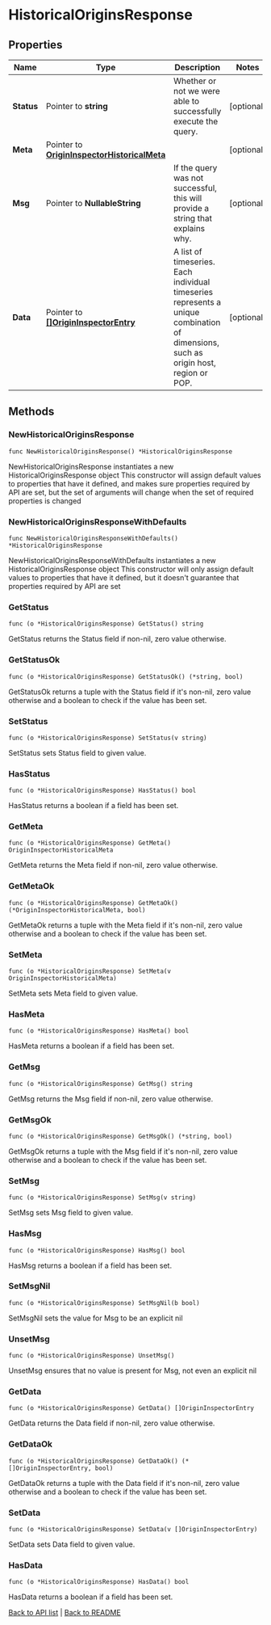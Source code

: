 # HistoricalOriginsResponse

## Properties

Name | Type | Description | Notes
------------ | ------------- | ------------- | -------------
**Status** | Pointer to **string** | Whether or not we were able to successfully execute the query. | [optional] 
**Meta** | Pointer to [**OriginInspectorHistoricalMeta**](OriginInspectorHistoricalMeta.md) |  | [optional] 
**Msg** | Pointer to **NullableString** | If the query was not successful, this will provide a string that explains why. | [optional] 
**Data** | Pointer to [**[]OriginInspectorEntry**](OriginInspectorEntry.md) | A list of timeseries. Each individual timeseries represents a unique combination of dimensions, such as origin host, region or POP. | [optional] 

## Methods

### NewHistoricalOriginsResponse

`func NewHistoricalOriginsResponse() *HistoricalOriginsResponse`

NewHistoricalOriginsResponse instantiates a new HistoricalOriginsResponse object
This constructor will assign default values to properties that have it defined,
and makes sure properties required by API are set, but the set of arguments
will change when the set of required properties is changed

### NewHistoricalOriginsResponseWithDefaults

`func NewHistoricalOriginsResponseWithDefaults() *HistoricalOriginsResponse`

NewHistoricalOriginsResponseWithDefaults instantiates a new HistoricalOriginsResponse object
This constructor will only assign default values to properties that have it defined,
but it doesn't guarantee that properties required by API are set

### GetStatus

`func (o *HistoricalOriginsResponse) GetStatus() string`

GetStatus returns the Status field if non-nil, zero value otherwise.

### GetStatusOk

`func (o *HistoricalOriginsResponse) GetStatusOk() (*string, bool)`

GetStatusOk returns a tuple with the Status field if it's non-nil, zero value otherwise
and a boolean to check if the value has been set.

### SetStatus

`func (o *HistoricalOriginsResponse) SetStatus(v string)`

SetStatus sets Status field to given value.

### HasStatus

`func (o *HistoricalOriginsResponse) HasStatus() bool`

HasStatus returns a boolean if a field has been set.

### GetMeta

`func (o *HistoricalOriginsResponse) GetMeta() OriginInspectorHistoricalMeta`

GetMeta returns the Meta field if non-nil, zero value otherwise.

### GetMetaOk

`func (o *HistoricalOriginsResponse) GetMetaOk() (*OriginInspectorHistoricalMeta, bool)`

GetMetaOk returns a tuple with the Meta field if it's non-nil, zero value otherwise
and a boolean to check if the value has been set.

### SetMeta

`func (o *HistoricalOriginsResponse) SetMeta(v OriginInspectorHistoricalMeta)`

SetMeta sets Meta field to given value.

### HasMeta

`func (o *HistoricalOriginsResponse) HasMeta() bool`

HasMeta returns a boolean if a field has been set.

### GetMsg

`func (o *HistoricalOriginsResponse) GetMsg() string`

GetMsg returns the Msg field if non-nil, zero value otherwise.

### GetMsgOk

`func (o *HistoricalOriginsResponse) GetMsgOk() (*string, bool)`

GetMsgOk returns a tuple with the Msg field if it's non-nil, zero value otherwise
and a boolean to check if the value has been set.

### SetMsg

`func (o *HistoricalOriginsResponse) SetMsg(v string)`

SetMsg sets Msg field to given value.

### HasMsg

`func (o *HistoricalOriginsResponse) HasMsg() bool`

HasMsg returns a boolean if a field has been set.

### SetMsgNil

`func (o *HistoricalOriginsResponse) SetMsgNil(b bool)`

 SetMsgNil sets the value for Msg to be an explicit nil

### UnsetMsg
`func (o *HistoricalOriginsResponse) UnsetMsg()`

UnsetMsg ensures that no value is present for Msg, not even an explicit nil
### GetData

`func (o *HistoricalOriginsResponse) GetData() []OriginInspectorEntry`

GetData returns the Data field if non-nil, zero value otherwise.

### GetDataOk

`func (o *HistoricalOriginsResponse) GetDataOk() (*[]OriginInspectorEntry, bool)`

GetDataOk returns a tuple with the Data field if it's non-nil, zero value otherwise
and a boolean to check if the value has been set.

### SetData

`func (o *HistoricalOriginsResponse) SetData(v []OriginInspectorEntry)`

SetData sets Data field to given value.

### HasData

`func (o *HistoricalOriginsResponse) HasData() bool`

HasData returns a boolean if a field has been set.


[Back to API list](../README.md#documentation-for-api-endpoints) | [Back to README](../README.md)


